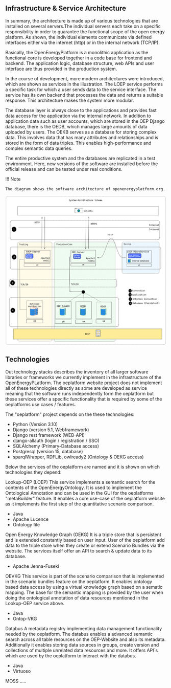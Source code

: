 <!--
SPDX-FileCopyrightText: 2025 Jonas Huber <https://github.com/jh-RLI> © Reiner Lemoine Institut

SPDX-License-Identifier: CC0-1.0
-->

## Infrastructure & Service Architecture

In summary, the architecture is made up of various technologies that are installed on several servers.The individual servers each take on a specific responsibility in order to guarantee the functional scope of the open energy platform. As shown, the individual elements communicate via defined interfaces either via the internet (http) or in the internal network (TCP/IP).

Basically, the OpenEnergyPlatform is a monolithic application as the functional core is developed together in a code base for frontend and backend. The application logic, database structure, web APIs and user interface are thus provided in the production system.

In the course of development, more modern architectures were introduced, which are shown as services in the illustration. The LOEP service performs a specific task for which a user sends data to the service interface. The service has its own backend that processes the data and returns a suitable response. This architecture makes the system more modular.

The database layer is always close to the applications and provides fast data access for the application via the internal network. In addition to application data such as user accounts, which are stored in the OEP Django database, there is the OEDB, which manages large amounts of data uploaded by users.
The OEKB serves as a database for storing complex data. This involves data that has many attributes and relationships and is stored in the form of data triples. This enables high-performance and complex semantic data queries.

The entire productive system and the databases are replicated in a test environment. Here, new versions of the software are installed before the official release and can be tested under real conditions.

!!! Note

    The diagram shows the software architecture of openenergyplatform.org.

![test](../../img/draft-infrastructure-oep-2023-10-24-1338.png)

## Technologies

Out technology stacks describes the inventory of all larger software libraries or frameworks we currently implement in the infrastructure of the OpenEnergyPLatform. The oeplatform website project does not implement all of these technologies directly as some are developed as service meaning that the software runs independently form the oeplatform but these services offer a specific functionality that is required by some of the oeplatforms use cases / features.

The "oeplatform" project depends on the these technologies:

- Python (Version 3.10)
- Django (version 5.1, Webframework)
- Django rest framework (WEB-API)
- django-allauth (login / registration / SSO)
- SQLAlchemy (Primary-Database access)
- Postgresql (version 15, database)
- sparqlWrapper, RDFLib, owlready2 (Ontology & OEKG access)

Below the services of the oeplatform are named and it is shown on which technologies they depend:

Lookup-OEP (LOEP)
This service implements a semantic search for the contents of the OpenEnergyOntology. It is used to implement the Ontological Annotation and can be used in the GUI for the oeplatforms "metaBuilder" feature. It enables a core use-case of the oeplatform website as it implements the first step of the quantitative scenario comparison.

- Java
- Apache Lucence
- Ontology file

Open Energy Knowledge Graph (OEKG)
It is a triple store that is persistent and is extended constantly based on user input. User of the oeplatform add data to the triple store when they create or extend Scenario Bundles via the website. The services itself offer an API to search & update data to its database.

- Apache Jenna-Fuseki

OEVKG
This service is part of the scenario comparison that is implemented in the scenario bundles feature on the oeplatform. It enables ontology based data access by using a virtual knowledge graph based on a sematic mapping. The base for the semantic mapping is provided by the user when doing the ontological annotation of data resources mentioned in the Lookup-OEP service above.

- Java
- Ontop-VKG

Databus
A metadata registry implementing data management functionality needed by the oeplatform. The databus enables a advanced semantic search across all table resources on the OEP-Website and also its metadata. Additionally it enables storing data sources in groups, create version and collections of multiple unrelated data resources and more. It offers API´s which are used by the oeplatform to interact with the databus.

- Java
- Virtuoso

MOSS
.....
